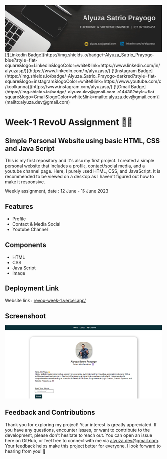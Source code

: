 <img align="center" src="./image/alyuza-header.png" alt="background header" />
<br>
[![Linkedin Badge](https://img.shields.io/badge/-Alyuza_Satrio_Prayogo-blue?style=flat-square&logo=Linkedin&logoColor=white&link=https://www.linkedin.com/in/alyuzasp/)](https://www.linkedin.com/in/alyuzasp/) [![Instagram Badge](https://img.shields.io/badge/-Alyuza_Satrio_Prayogo-darkred?style=flat-square&logo=instagram&logoColor=white&link=https://www.youtube.com/c/koolkanna)](https://www.instagram.com/alyuzasp/) [![Gmail Badge](https://img.shields.io/badge/-alyuza.dev@gmail.com-c14438?style=flat-square&logo=Gmail&logoColor=white&link=mailto:alyuza.dev@gmail.com)](mailto:alyuza.dev@gmail.com)

# Week-1 RevoU Assignment 👨‍💻

## Simple Personal Website using basic HTML, CSS and Java Script


This is my first repository and it's also my first project. I created a simple personal website that includes a profile, contact/social media, and a youtube channel page. Here, I purely used HTML, CSS, and JavaScript. It is recommended to be viewed on a desktop as I haven't figured out how to make it responsive.

Weekly assignment, date : 12 June - 16 June 2023

## Features

- Profile
- Contact & Media Social
- Youtube Channel

## Components

- HTML
- CSS
- Java Script
- Image

## Deployment Link
Website link : [revou-week-1.vercel.app/](https://revou-week-1.vercel.app/)

## Screenshoot

<img src="./image/github1.png" alt="screenshoot" width="700px" />

## Feedback and Contributions

Thank you for exploring my project! Your interest is greatly appreciated. If you have any questions, encounter issues, or want to contribute to the development, please don't hesitate to reach out. You can open an issue here on GitHub, or feel free to connect with me via [alyuza.dev@gmail.com](mailto:alyuza.dev@gmail.com?subject=[GitHub]%20Source%20Han%20Sans). Your feedback helps make this project better for everyone. I look forward to hearing from you! 🚀
